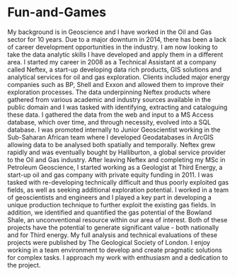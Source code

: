 # Fun-and-Games

My background is in Geoscience and I have worked in the Oil and Gas sector for 10 years. Due to a major downturn in 2014, there has been a lack of career development opportunities in the industry. I am now looking to take the data analytic skills I have developed and apply them in a different area. I started my career in 2008 as a Technical Assistant at a company called Neftex, a start-up developing data rich products, GIS solutions and analytical services for oil and gas exploration. Clients included major energy companies such as BP, Shell and Exxon and allowed them to improve their exploration processes. The data underpinning Neftex products where gathered from various academic and industry sources available in the public domain and I was tasked with identifying, extracting and cataloguing these data. I gathered the data from the web and input to a MS Access database, which over time, and through necessity, evolved into a SQL database. I was promoted internally to Junior Geoscientist working in the Sub-Saharan African team where I developed Geodatabases in ArcGIS allowing data to be analysed both spatially and temporally. Neftex grew rapidly and was eventually bought by Halliburton, a global service provider to the Oil and Gas industry. After leaving Neftex and completing my MSc in Petroleum Geoscience, I started working as a Geologist at Third Energy, a start-up oil and gas company with private equity funding in 2011. I was tasked with re-developing technically difficult and thus poorly exploited gas fields, as well as seeking additional exploration potential. I worked in a team of geoscientists and engineers and I played a key part in developing a unique production technique to further exploit the existing gas fields. In addition, we identified and quantified the gas potential of the Bowland Shale, an unconventional resource within our area of interest.  Both of these projects have the potential to generate significant value - both nationally and for Third energy. My full analysis and technical evaluations of these projects were published by The Geological Society of London. I enjoy working in a team environment to develop and create pragmatic solutions for complex tasks. I approach my work with enthusiasm and a dedication to the project.
